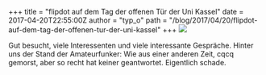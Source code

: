 +++
title = "flipdot auf dem Tag der offenen Tür der Uni Kassel"
date = 2017-04-20T22:55:00Z
author = "typ_o"
path = "/blog/2017/04/20/flipdot-auf-dem-tag-der-offenen-tur-der-uni-kassel"
+++
![](https://flipdot.org/blog/uploads/tdot.serendipityThumb.jpg)

Gut besucht, viele Interessenten und viele interessante Gespräche.
Hinter uns der Stand der Amateurfunker: Wie aus einer anderen Zeit, cqcq
gemorst, aber so recht hat keiner geantwortet. Eigentlich schade.
